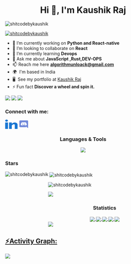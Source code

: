 <h1 align="center">Hi 👋, I'm Kaushik Raj</h1>
<p align="left"> <img src="https://komarev.com/ghpvc/?username=shitcodebykaushik&label=Profile%20views&color=0e75b6&style=flat" alt="shitcodebykaushik" /> </p>

<p align="left"> <a href="https://github.com/ryo-ma/github-profile-trophy"><img src="https://github-profile-trophy.vercel.app/?username=shitcodebykaushik&theme=juicyfresh" alt="shitcodebykaushik" /></a> </p>

- 🔭 I’m currently working on **Python and React-native**
- 👯 I’m looking to collaborate on **React**
- 🌱 I’m currently learning **Devops**
- 💬 Ask me about **JavaScript ,Rust,DEV-OPS**
- 📫 Reach me here **algorithmunloack@gmail.com**
- 🌍  I'm based in India
-  🖥️  See my portfolio at [Kaushik Raj](https://read-me-gules.vercel.app/)
- ⚡ Fun fact **Discover a wheel and spin it.**

<div> <a href="www.linkedin.com/in/
kaushik-raj-86929226a
" target="_blank"><img src="https://img.shields.io/badge/LinkedIn-0077B5?style=for-the-badge&logo=linkedin&logoColor=white" target="_blank"></a>
<a href="https://github.com/shitcodebykaushik" target="_blank"><img src="https://img.shields.io/badge/GitHub-100000?style=for-the-badge&logo=github&logoColor=white" target="_blank"></a>
<a href = "mailto:algorithmunloack@gmail.com"><img src="https://img.shields.io/badge/-Gmail-%23333?style=for-the-badge&logo=gmail&logoColor=white" target="_blank"></a>
</div><h3 align="left">Connect with me:</h3>
<p align="left">
<a href="https://linkedin.com/in/https://www.linkedin.com/in/kaushik-raj-86929226a/" target="blank"><img align="center" src="https://raw.githubusercontent.com/teamedwardforever/Readme-Generator/71f25dd8b98329b168142a6b782a107b75eab178/svg/Social/linked-in-alt.svg" alt="https://www.linkedin.com/in/kaushik-raj-86929226a/" height="30" width="40" /></a><a href="https://discord.gg/#5031" target="blank"><img align="center" src="https://raw.githubusercontent.com/teamedwardforever/Readme-Generator/71f25dd8b98329b168142a6b782a107b75eab178/svg/Social/discord.svg" alt="#5031" height="30" width="40" /></a></p>

<h3 align="center">Languages & Tools</h3>
<p align="center"> 
<img src="https://skillicons.dev/icons?i=go,rust,cpp,html,js,css,python,bash,vscode,docker,kubernetes,jenkins,express,git,github,linux,kali,redhat,arch,md,nextjs,npm,nodejs,postman,tauri,react,redis,regex,replit,stackoverflow,mongodb,vercel,reactnative&perline=8&theme=dark" />
</p>


<h3 align="left">Stars</h3>
<img align="left" height="180em" src="https://github-readme-stats.vercel.app/api/top-langs/?username=shitcodebykaushik&langs_count=8&theme=dark" alt=shitcodebykaushik />

<p>&nbsp;<img align="center" height="180em" src="https://github-readme-stats.vercel.app/api?username=shitcodebykaushik&show_icons=true&locale=en&theme=highcontrast" alt="shitcodebykaushik" /></p>

<p><img align="center" height="180em" src="https://github-readme-streak-stats.herokuapp.com/?user=shitcodebykaushik&theme=merko" alt="shitcodebykaushik" /></p>

<img src="https://user-images.githubusercontent.com/73097560/115834477-dbab4500-a447-11eb-908a-139a6edaec5c.gif"><h3 align="center">Statistics</h3>
<div align="center">
<a href="https://github.com/shitcodebykaushik">
<img align="center" src="http://github-profile-summary-cards.vercel.app/api/cards/stats?username=shitcodebykaushik&theme=algolia" height="180em" />
<img align="center" src="http://github-profile-summary-cards.vercel.app/api/cards/most-commit-language?username=shitcodebykaushik&theme=algolia" height="180em" />
<img align="center" src="http://github-profile-summary-cards.vercel.app/api/cards/repos-per-language?username=shitcodebykaushik&theme=algolia" height="180em" />
<img align="center" src="http://github-profile-summary-cards.vercel.app/api/cards/productive-time?username=shitcodebykaushik&theme=algolia" height="180em" />
<img align="center" src="http://github-profile-summary-cards.vercel.app/api/cards/profile-details?username=shitcodebykaushik&theme=algolia" height="180em" />
</div>
<img src="https://user-images.githubusercontent.com/73097560/115834477-dbab4500-a447-11eb-908a-139a6edaec5c.gif"><h2 align="left">⚡Activity Graph:</h2>
<img align="center" src="https://github-readme-activity-graph.vercel.app/graph?username=shitcodebykaushik&theme=tokyo-night"/>

